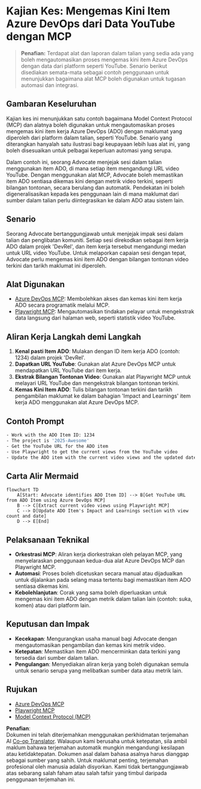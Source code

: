 <!--
CO_OP_TRANSLATOR_METADATA:
{
  "original_hash": "14a2dfbea55ef735660a06bd6bdfe5f3",
  "translation_date": "2025-07-14T06:14:18+00:00",
  "source_file": "09-CaseStudy/UpdateADOItemsFromYT.md",
  "language_code": "ms"
}
-->
# Kajian Kes: Mengemas Kini Item Azure DevOps dari Data YouTube dengan MCP

> **Penafian:** Terdapat alat dan laporan dalam talian yang sedia ada yang boleh mengautomasikan proses mengemas kini item Azure DevOps dengan data dari platform seperti YouTube. Senario berikut disediakan semata-mata sebagai contoh penggunaan untuk menunjukkan bagaimana alat MCP boleh digunakan untuk tugasan automasi dan integrasi.

## Gambaran Keseluruhan

Kajian kes ini menunjukkan satu contoh bagaimana Model Context Protocol (MCP) dan alatnya boleh digunakan untuk mengautomasikan proses mengemas kini item kerja Azure DevOps (ADO) dengan maklumat yang diperoleh dari platform dalam talian, seperti YouTube. Senario yang diterangkan hanyalah satu ilustrasi bagi keupayaan lebih luas alat ini, yang boleh disesuaikan untuk pelbagai keperluan automasi yang serupa.

Dalam contoh ini, seorang Advocate menjejak sesi dalam talian menggunakan item ADO, di mana setiap item mengandungi URL video YouTube. Dengan menggunakan alat MCP, Advocate boleh memastikan item ADO sentiasa dikemas kini dengan metrik video terkini, seperti bilangan tontonan, secara berulang dan automatik. Pendekatan ini boleh digeneralisasikan kepada kes penggunaan lain di mana maklumat dari sumber dalam talian perlu diintegrasikan ke dalam ADO atau sistem lain.

## Senario

Seorang Advocate bertanggungjawab untuk menjejak impak sesi dalam talian dan penglibatan komuniti. Setiap sesi direkodkan sebagai item kerja ADO dalam projek 'DevRel', dan item kerja tersebut mengandungi medan untuk URL video YouTube. Untuk melaporkan capaian sesi dengan tepat, Advocate perlu mengemas kini item ADO dengan bilangan tontonan video terkini dan tarikh maklumat ini diperoleh.

## Alat Digunakan

- [Azure DevOps MCP](https://github.com/microsoft/azure-devops-mcp): Membolehkan akses dan kemas kini item kerja ADO secara programatik melalui MCP.
- [Playwright MCP](https://github.com/microsoft/playwright-mcp): Mengautomasikan tindakan pelayar untuk mengekstrak data langsung dari halaman web, seperti statistik video YouTube.

## Aliran Kerja Langkah demi Langkah

1. **Kenal pasti Item ADO**: Mulakan dengan ID item kerja ADO (contoh: 1234) dalam projek 'DevRel'.
2. **Dapatkan URL YouTube**: Gunakan alat Azure DevOps MCP untuk mendapatkan URL YouTube dari item kerja.
3. **Ekstrak Bilangan Tontonan Video**: Gunakan alat Playwright MCP untuk melayari URL YouTube dan mengekstrak bilangan tontonan terkini.
4. **Kemas Kini Item ADO**: Tulis bilangan tontonan terkini dan tarikh pengambilan maklumat ke dalam bahagian 'Impact and Learnings' item kerja ADO menggunakan alat Azure DevOps MCP.

## Contoh Prompt

```bash
- Work with the ADO Item ID: 1234
- The project is '2025-Awesome'
- Get the YouTube URL for the ADO item
- Use Playwright to get the current views from the YouTube video
- Update the ADO item with the current video views and the updated date of the information
```

## Carta Alir Mermaid

```mermaid
flowchart TD
    A[Start: Advocate identifies ADO Item ID] --> B[Get YouTube URL from ADO Item using Azure DevOps MCP]
    B --> C[Extract current video views using Playwright MCP]
    C --> D[Update ADO Item's Impact and Learnings section with view count and date]
    D --> E[End]
```

## Pelaksanaan Teknikal

- **Orkestrasi MCP**: Aliran kerja diorkestrakan oleh pelayan MCP, yang menyelaraskan penggunaan kedua-dua alat Azure DevOps MCP dan Playwright MCP.
- **Automasi**: Proses boleh dicetuskan secara manual atau dijadualkan untuk dijalankan pada selang masa tertentu bagi memastikan item ADO sentiasa dikemas kini.
- **Kebolehlanjutan**: Corak yang sama boleh diperluaskan untuk mengemas kini item ADO dengan metrik dalam talian lain (contoh: suka, komen) atau dari platform lain.

## Keputusan dan Impak

- **Kecekapan**: Mengurangkan usaha manual bagi Advocate dengan mengautomasikan pengambilan dan kemas kini metrik video.
- **Ketepatan**: Memastikan item ADO mencerminkan data terkini yang tersedia dari sumber dalam talian.
- **Pengulangan**: Menyediakan aliran kerja yang boleh digunakan semula untuk senario serupa yang melibatkan sumber data atau metrik lain.

## Rujukan

- [Azure DevOps MCP](https://github.com/microsoft/azure-devops-mcp)
- [Playwright MCP](https://github.com/microsoft/playwright-mcp)
- [Model Context Protocol (MCP)](https://modelcontextprotocol.io/)

**Penafian**:  
Dokumen ini telah diterjemahkan menggunakan perkhidmatan terjemahan AI [Co-op Translator](https://github.com/Azure/co-op-translator). Walaupun kami berusaha untuk ketepatan, sila ambil maklum bahawa terjemahan automatik mungkin mengandungi kesilapan atau ketidaktepatan. Dokumen asal dalam bahasa asalnya harus dianggap sebagai sumber yang sahih. Untuk maklumat penting, terjemahan profesional oleh manusia adalah disyorkan. Kami tidak bertanggungjawab atas sebarang salah faham atau salah tafsir yang timbul daripada penggunaan terjemahan ini.
